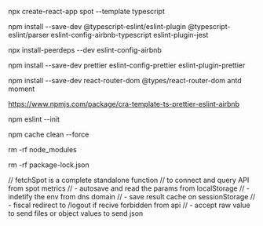 npx create-react-app spot --template typescript

npm install --save-dev @typescript-eslint/eslint-plugin @typescript-eslint/parser eslint-config-airbnb-typescript eslint-plugin-jest

npx install-peerdeps --dev eslint-config-airbnb

npm install --save-dev prettier eslint-config-prettier eslint-plugin-prettier

npm install --save-dev react-router-dom @types/react-router-dom antd moment

https://www.npmjs.com/package/cra-template-ts-prettier-eslint-airbnb

npm eslint --init

npm cache clean --force

rm -rf node_modules

rm -rf package-lock.json

// fetchSpot is a complete standalone function
// to connect and query API from spot metrics
// - autosave and read the params from localStorage
// - indetify the env from dns domain
// - save result cache on sessionStorage
// - fiscal redirect to /logout if recive forbidden from api
// - accept raw value to send files or object values to send json

